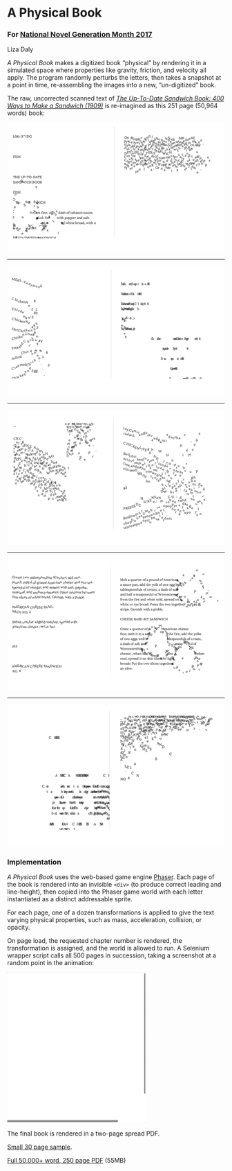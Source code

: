 # A Physical Book
### For <a href="https://github.com/NaNoGenMo/2017">National Novel Generation Month 2017</a>
Liza Daly

_A Physical Book_ makes a digitized book “physical” by rendering it in a simulated space where properties like gravity, friction, and velocity all apply. The program randomly perturbs the letters, then takes a snapshot at a point in time, re-assembling the images into a new, “un-digitized” book.

The raw, uncorrected scanned text of _<a href="https://publicdomainreview.org/collections/the-up-to-date-sandwich-book-400-ways-to-make-a-sandwich-1909/">The Up-To-Date Sandwich Book: 400 Ways to Make a Sandwich (1909)</a>_ is re-imagined as this 251 page (50,964 words) book:

<img src="examples/sample7.png">
<hr>
<img src="examples/sample8.png">
<hr>
<img src="examples/sample11.png">
<hr>
<img src="examples/sample9.png">
<hr>
<img src="examples/sample2.png">


### Implementation
_A Physical Book_ uses the web-based game engine <a href="https://phaser.io">Phaser</a>. Each page of the book is rendered into an invisible `<div>` (to produce correct leading and line-height), then copied into the Phaser game world with each letter instantiated as a distinct addressable sprite.

For each page, one of a dozen transformations is applied to give the text varying physical properties, such as mass, acceleration, collision, or opacity.

On page load, the requested chapter number is rendered, the transformation is assigned, and the world is allowed to run. A Selenium wrapper script calls all 500 pages in succession, taking a screenshot at a random point in the animation:

<img src="examples/animation.gif">

The final book is rendered in a two-page spread PDF.

<a href="nanogenmo2017-lizadaly-small.pdf">Small 30 page sample</a>.

<a href="https://www.dropbox.com/s/lphwafia5qskokt/nanogenmo2017-lizadaly.pdf?dl=0">Full 50,000+ word, 250 page PDF</a> (55MB)
